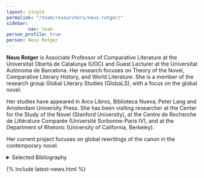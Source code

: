 ```yaml
---
layout: single
permalink: "/team/researchers/neus-rotger/"
sidebar:
        nav: team
person_profile: true
person: Neus Rotger
---
```

**Neus Rotger** is Associate Professor of Comparative Literature at the Universitat Oberta de Catalunya (UOC) and Guest Lecturer at the Universitat Autònoma de Barcelona. Her research focuses on Theory of the Novel, Comparative Literary History, and World Literature. She is a member of the research group Global Literary Studies (GlobaLS), with a focus on the global novel.

Her studies have appeared in Arco Libros, Biblioteca Nueva, Peter Lang and Amsterdam University Press. She has been visiting researcher at the Center for the Study of the Novel (Stanford University), at the Centre de Recherche de Littérature Comparée (Université Sorbonne-Paris IV), and at the Department of Rhetoric (University of California, Berkeley).

Her current project focuses on global rewritings of the canon in the contemporary novel.

<details><summary>Selected Bibliography</summary>
<ul>
<li>Rotger, Neus. "<em>La Princesa de Clèves</em>, de Madame de Lafayette". <em>La literatura admirable: del "Génesis" a "Lolita"</em>. Jordi Llovet (dir.). Barcelona: Pasado & Presente, 2018, 251-263. ISBN: 978-84-947694-4-3.</li>
<li>Rotger, Neus. "Ancients, Moderns and the Gothic in Eighteenth-Century Historiography". <em>The Making of the Humanities. From Early Modern to Modern Disciplines</em>.  Rens Bod, Jaap Maat, Thijs Weststeijn (eds.). Amsterdam: Amsterdam University Press, 2016, 321-336. ISBN: 978-90-8964-4558.</li>
<li>Rotger, Neus. "The Uses of History in the Early Gothic Novel". <em>History is Mostly Repair and Revenge. Discourses of/on History in the Literature in English</em>. Liliana Sikorska (ed.). Frankfurt am Main, New York: Peter Lang Verlag, 2010, 57-67. ISBN: 978-3-631-59771-2.</li>
<li>Rotger, Neus. "A vueltas con la historia: sobre la idea de literatura europea". <em>La investigación en el área de las Humanidades</em>. Carme de-la-Mota, Gemma Puigvert (eds.). Madrid: Biblioteca Nueva, 2009, 183-198. ISBN: 978-84-9742-976-4.</li>
<li>Rotger, Neus. "'Lector sine fabula'. Hiperliteratura y deconstrucción". <em>Literatura hipertextual y teoría literaria</em>. María José Vega Ramos (ed.). Madrid: Marenostrum, 2003, 202-209. ISBN: 84-95509-59-8.</li>
</ul>
</details>

{% include latest-news.html %}
